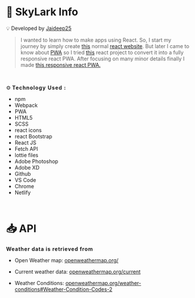 # 🎯 SkyLark Info
💡 Developed by <a href="https://github.com/jaideep25">Jaideep25</a>
<br/>

>I wanted to learn how to make apps using React. So, I start my journey by simply create <a href="https://github.com/jaideep25/SkyLark">this</a> normal <a href="https://reactjs.org/">react website</a>. But later I came to know about <a href="https://web.dev/progressive-web-apps/">PWA</a> so I tried <a href="https://github.com/jaideep25/SkyLark">this</a> react project to convert it into a fully responsive react PWA.
After focusing on many minor details finally I made <a href="https://github.com/jaideep25/SkyLark">this responsive react PWA.</a>
<br/>

⚙ <b style="letter-spacing:1.2px">Technology Used :</b>
<ul>
    <li>npm</li>
    <li>Webpack</li>
    <li>PWA</li>
    <li>HTML5</li>
    <li>SCSS</li>
    <li>react icons</li>
    <li>react Bootstrap</li>
    <li>React JS</li>
    <li>Fetch API</li>
    <li>lottie files</li>
    <li>Adobe Photoshop</li>
    <li>Adobe XD</li>
    <li>Github</li>
    <li>VS Code</li>
    <li>Chrome</li>
    <li>Netlify</li>
</ul>
<br/>

# 📥 API
<b style="letter-spacing:1px">Weather data is retrieved from</b>
* Open Weather map: <a href="https://openweathermap.org/">openweathermap.org/</a>

* Current weather data: <a href="https://openweathermap.org/current">openweathermap.org/current</a>

* Weather Conditions: <a href="https://openweathermap.org/weather-conditions#Weather-Condition-Codes-2">openweathermap.org/weather-conditions#Weather-Condition-Codes-2</a>
<br/>
